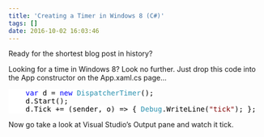 ```yaml
---
title: 'Creating a Timer in Windows 8 (C#)'
tags: []
date: 2016-10-02 16:03:46
---
```


Ready for the shortest blog post in history?

Looking for a time in Windows 8? Look no further. Just drop this code into the App constructor on the App.xaml.cs page&hellip;

<pre class="code">
<span style="background: white; color: black;">    </span><span style="background: white; color: blue;">var </span><span style="background: white; color: black;">d = </span><span style="background: white; color: blue;">new </span><span style="background: white; color: rgb(43, 145, 175);">DispatcherTimer</span><span style="background: white; color: black;">();
    d.Start();
    d.Tick += (sender, o) =&gt; { </span><span style="background: white; color: rgb(43, 145, 175);">Debug</span><span style="background: white; color: black;">.WriteLine(</span><span style="background: white; color: maroon;">&quot;tick&quot;</span><span style="background: white; color: black;">); };
</span></pre>

Now go take a look at Visual Studio&rsquo;s Output pane and watch it tick.